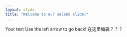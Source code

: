 ```yaml
---
layout: slide
title: "Welcome to our second slide!"
---
```

Your text
Use the left arrow to go back!
在这里编辑？？？
